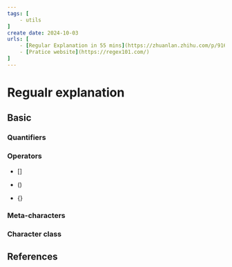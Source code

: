 ```yaml
---
tags: [
    - utils
]
create date: 2024-10-03
urls: [
    - [Regular Explanation in 55 mins](https://zhuanlan.zhihu.com/p/91689180)
    - [Pratice website](https://regex101.com/)
]
---
```


# Regualr explanation

## Basic

### Quantifiers

### Operators

- []

- ()

- {}

### Meta-characters

### Character class


## References

